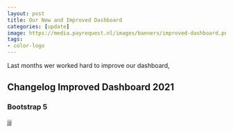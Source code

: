 ```yaml
---
layout: post
title: Our New and Improved Dashboard
categories: [update]
image: https://media.payrequest.nl/images/banners/improved-dashboard.png
tags:
- color-logo
---
```


Last months wer worked hard to improve our dashboard, 

##   Changelog Improved Dashboard 2021



### Bootstrap 5
jjj

